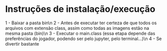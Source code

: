 # Instruções de instalação/execução

1 - Baixar a pasta bin\n
2 - Antes de executar ter certeza de que todos os arquivos com extensão class, assim como todas as imagens estão na mesma pasta (bin)\n
3 - Executar o main.class (essa etapa depende das preferências do jogador, podendo ser pelo jupyter, pelo terminal...)\n
4 - Se divertir bastante
